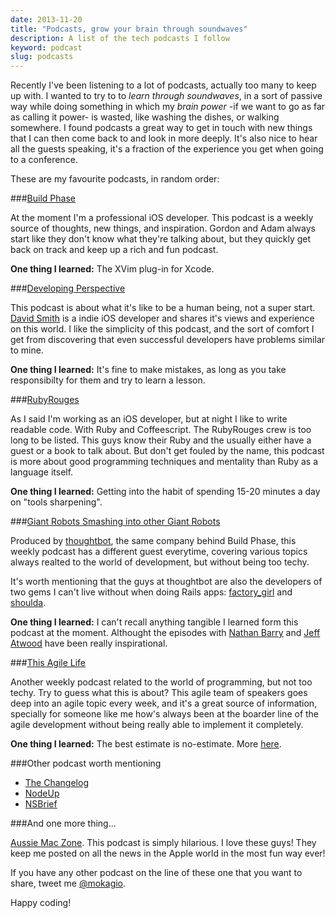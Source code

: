 ```yaml
---
date: 2013-11-20
title: "Podcasts, grow your brain through soundwaves"
description: A list of the tech podcasts I follow
keyword: podcast
slug: podcasts
---
```


Recently I've been listening to a lot of podcasts, actually too many to keep up with. I wanted to try to to _learn through soundwaves_, in a sort of passive way while doing something in which my _brain power_ -if we want to go as far as calling it power- is wasted, like washing the dishes, or walking somewhere. I found podcasts a great way to get in touch with new things that I can then come back to and look in more deeply. It's also nice to hear all the guests speaking, it's a fraction of the experience you get when going to a conference.

These are my favourite podcasts, in random order:

###[Build Phase]

At the moment I'm a professional iOS developer. This podcast is a weekly source of thoughts, new things, and inspiration. Gordon and Adam always start like they don't know what they're talking about, but they quickly get back on track and keep up a rich and fun podcast.

**One thing I learned:** The XVim plug-in for Xcode.

###[Developing Perspective]

This podcast is about what it's like to be a human being, not a super start. [David Smith] is a indie iOS developer and shares it's views and experience on this world. I like the simplicity of this podcast, and the sort of comfort I get from discovering that even successful developers have problems similar to mine.

**One thing I learned:** It's fine to make mistakes, as long as you take responsibilty for them and try to learn a lesson.

###[RubyRouges]

As I said I'm working as an iOS developer, but at night I like to write readable code. With Ruby and Coffeescript. The RubyRouges crew is too long to be listed. This guys know their Ruby and the usually either have a guest or a book to talk about. But don't get fouled by the name, this podcast is more about good programming techniques and mentality than Ruby as a language itself.

**One thing I learned:** Getting into the habit of spending 15-20 minutes a day on "tools sharpening".

###[Giant Robots Smashing into other Giant Robots]

Produced by [thoughtbot], the same company behind Build Phase, this weekly podcast has a different guest everytime, covering various topics always realted to the world of development, but without being too techy.

It's worth mentioning that the guys at thoughtbot are also the developers of two gems I can't live without when doing Rails apps: [factory_girl] and [shoulda].

**One thing I learned:** I can't recall anything tangible I learned form this podcast at the moment. Althought the episodes with [Nathan Barry] and [Jeff Atwood] have been really inspirational.

###[This Agile Life]

Another weekly podcast related to the world of programming, but not too techy. Try to guess what this is about? This agile team of speakers goes deep into an agile topic every week, and it's a great source of information, specially for someone like me how's always been at the boarder line of the agile development without being really able to implement it completely.

**One thing I learned:** The best estimate is no-estimate. More [here](http://www.thisagilelife.com/?p=494).

###Other podcast worth mentioning

* [The Changelog](http://thechangelog.com/podcast/)
* [NodeUp](http://nodeup.com/)
* [NSBrief](http://nsbrief.com/)

###And one more thing...

[Aussie Mac Zone]. This podcast is simply hilarious. I love these guys! They keep me posted on all the news in the Apple world in the most fun way ever!

If you have any other podcast on the line of these one that you want to share, tweet me [@mokagio](https://twitter.com/mokagio).

Happy coding!

[Build Phase]: http://podcasts.thoughtbot.com/buildphase
[Developing Perspective]: http://developingperspective.com/
[David Smith]: http://twitter.com/_DavidSmith
[RubyRouges]: rubyrogues.com
[Giant Robots Smashing into other Giant Robots]: http://podcasts.thoughtbot.com/giantrobots
[thoughtbot]: http://thoughtbot.com/
[factory_girl]: https://github.com/thoughtbot/factory_girl
[shoulda]: https://github.com/thoughtbot/shoulda
[This Agile Life]: thisagilelife.com
[Nathan Barry]: http://podcasts.thoughtbot.com/giantrobots/72
[Jeff Atwood]: http://podcasts.thoughtbot.com/giantrobots/70
[Aussie Mac Zone]: https://itunes.apple.com/au/podcast/aussie-mac-zone/id269632901
